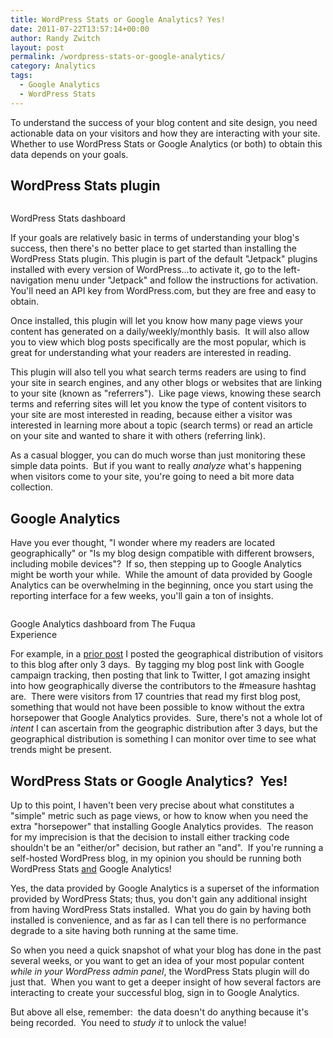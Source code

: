 ```yaml
---
title: WordPress Stats or Google Analytics? Yes!
date: 2011-07-22T13:57:14+00:00
author: Randy Zwitch
layout: post
permalink: /wordpress-stats-or-google-analytics/
category: Analytics
tags:
  - Google Analytics
  - WordPress Stats
---
```

To understand the success of your blog content and site design, you need actionable data on your visitors and how they are interacting with your site.  Whether to use WordPress Stats or Google Analytics (or both) to obtain this data depends on your goals.

## WordPress Stats plugin

<div id="attachment_262" style="width: 331px" class="wp-caption alignright">
  <img class="size-full wp-image-262" title="wordpress-stats-dashboard" src="http://i1.wp.com/randyzwitch.com/wp-content/uploads/2011/07/wordpress-stats-dashboard.png?fit=321%2C297" alt="" srcset="http://i1.wp.com/randyzwitch.com/wp-content/uploads/2011/07/wordpress-stats-dashboard.png?w=321 321w, http://i1.wp.com/randyzwitch.com/wp-content/uploads/2011/07/wordpress-stats-dashboard.png?resize=300%2C277 300w" sizes="(max-width: 321px) 100vw, 321px" data-recalc-dims="1" />

  <p class="wp-caption-text">
    WordPress Stats dashboard
  </p>
</div>

If your goals are relatively basic in terms of understanding your blog's success, then there's no better place to get started than installing the WordPress Stats plugin. This plugin is part of the default "Jetpack" plugins installed with every version of WordPress...to activate it, go to the left-navigation menu under "Jetpack" and follow the instructions for activation.  You'll need an API key from WordPress.com, but they are free and easy to obtain.

Once installed, this plugin will let you know how many page views your content has generated on a daily/weekly/monthly basis.  It will also allow you to view which blog posts specifically are the most popular, which is great for understanding what your readers are interested in reading.







This plugin will also tell you what search terms readers are using to find your site in search engines, and any other blogs or websites that are linking to your site (known as "referrers").  Like page views, knowing these search terms and referring sites will let you know the type of content visitors to your site are most interested in reading, because either a visitor was interested in learning more about a topic (search terms) or read an article on your site and wanted to share it with others (referring link).

As a casual blogger, you can do much worse than just monitoring these simple data points.  But if you want to really _analyze_ what's happening when visitors come to your site, you're going to need a bit more data collection.

## Google Analytics

Have you ever thought, "I wonder where my readers are located geographically" or "Is my blog design compatible with different browsers, including mobile devices"?  If so, then stepping up to Google Analytics might be worth your while.  While the amount of data provided by Google Analytics can be overwhelming in the beginning, once you start using the reporting interface for a few weeks, you'll gain a ton of insights.

<div id="attachment_282" style="width: 366px" class="wp-caption alignleft">
  <img class="size-full wp-image-282 " title="google-analytics-dashboard" src="http://i1.wp.com/randyzwitch.com/wp-content/uploads/2011/07/google-analytics-dashboard.png?fit=356%2C175" alt="" srcset="http://i1.wp.com/randyzwitch.com/wp-content/uploads/2011/07/google-analytics-dashboard.png?w=356 356w, http://i1.wp.com/randyzwitch.com/wp-content/uploads/2011/07/google-analytics-dashboard.png?resize=300%2C147 300w" sizes="(max-width: 356px) 100vw, 356px" data-recalc-dims="1" />

  <p class="wp-caption-text">
    Google Analytics dashboard from The Fuqua Experience
  </p>
</div>

For example, in a <a title="Google Analytics geography report" href="http://randyzwitch.com/2011/07/measure-hashtag-twitter/" target="_blank">prior post</a> I posted the geographical distribution of visitors to this blog after only 3 days.  By tagging my blog post link with Google campaign tracking, then posting that link to Twitter, I got amazing insight into how geographically diverse the contributors to the #measure hashtag are.  There were visitors from 17 countries that read my first blog post, something that would not have been possible to know without the extra horsepower that Google Analytics provides.  Sure, there's not a whole lot of _intent_ I can ascertain from the geographic distribution after 3 days, but the geographical distribution is something I can monitor over time to see what trends might be present.

## WordPress Stats or Google Analytics?  Yes!

Up to this point, I haven't been very precise about what constitutes a "simple" metric such as page views, or how to know when you need the extra "horsepower" that installing Google Analytics provides.  The reason for my imprecision is that the decision to install either tracking code shouldn't be an "either/or" decision, but rather an "and".  If you're running a self-hosted WordPress blog, in my opinion you should be running both WordPress Stats <span style="text-decoration: underline;">and</span> Google Analytics!

Yes, the data provided by Google Analytics is a superset of the information provided by WordPress Stats; thus, you don't gain any additional insight from having WordPress Stats installed.  What you do gain by having both installed is convenience, and as far as I can tell there is no performance degrade to a site having both running at the same time.

So when you need a quick snapshot of what your blog has done in the past several weeks, or you want to get an idea of your most popular content _while in your WordPress admin panel_, the WordPress Stats plugin will do just that.  When you want to get a deeper insight of how several factors are interacting to create your successful blog, sign in to Google Analytics.

But above all else, remember:  the data doesn't do anything because it's being recorded.  You need to _study it_ to unlock the value!

&nbsp;
